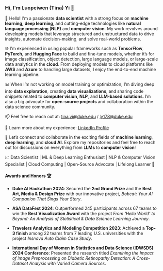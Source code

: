 ### Hi, I'm Luopeiwen (Tina) Yi 👋

👋 Hello! I'm a passionate **data scientist** with a strong focus on **machine learning**, **deep learning**, and cutting-edge technologies like **natural language processing (NLP)** and **computer vision**. My work revolves around developing models that leverage structured and unstructured data to drive insights, automate decision-making, and solve real-world problems.

🌐 I'm experienced in using popular frameworks such as **TensorFlow**, **PyTorch**, and **Hugging Face** to build and fine-tune models, whether it’s for image classification, object detection, large language models, or large-scale data analytics in the **cloud**. From deploying models to cloud platforms like **AWS** and **Azure** to handling large datasets, I enjoy the end-to-end machine learning pipeline.

📊 When I’m not working on model training or optimization, I’m diving deep into **data exploration**, creating **data visualizations**, and sharing code snippets related to **computer vision**, **NLP**, and **LLM-based solutions**. I’m also a big advocate for **open-source projects** and collaboration within the data science community.

📫 Feel free to reach out at: tina.yi@duke.edu / ly178@duke.edu

📄 Learn more about my experience: [LinkedIn Profile](https://www.linkedin.com/in/luopeiwen-yi/)

🌱 Let’s connect and collaborate in the exciting fields of **machine learning**, **deep learning**, and **cloud AI**. Explore my repositories and feel free to reach out for discussions on everything from **LLMs** to **computer vision**!

📈 Data Scientist | ML & Deep Learning Enthusiast | NLP & Computer Vision Specialist | Cloud Computing | Open-Source Advocate | Lifelong Learner 🌟

#### Awards and Honors 🏆

- **Duke AI Hackathon 2024**: Secured the **2nd Grand Prize** and the **Best Art, Media & Design Prize** with our innovative project, *Bobcat: Your AI Companion That Sings Your Story*.

- **ASA DataFest 2024**: Outperformed 245 participants across 67 teams to win the **Best Visualization Award** with the project *From 'Hello World' to Beyond: An Analysis of Statistical & Data Science Learning Journey*.

- **Travelers Analytics and Modeling Competition 2023**: Achieved a **Top-3 finish** among 22 teams from 7 leading U.S. universities with the project *Insnova Auto Claim Case Study*.

- **International Day of Women in Statistics and Data Science (IDWSDS) 2024 Conference**: Presented the research titled *Examining the Impact of Image Preprocessing on Diabetic Retinopathy Detection: A Cross-Dataset Analysis with Varied Camera Sources*.
